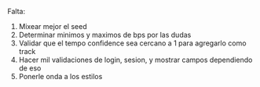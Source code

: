 Falta:

1. Mixear mejor el seed
2. Determinar minimos y maximos de bps por las dudas
3. Validar que el tempo confidence sea cercano a 1 para agregarlo como track
4. Hacer mil validaciones de login, sesion, y mostrar campos dependiendo de eso
5. Ponerle onda a los estilos
